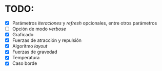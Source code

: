 # TODO:
 - [x] Parámetros *iteraciones* y *refresh* opcionales, entre otros parámetros
 - [ ] Opción de modo *verbose*
 - [x] Graficado
 - [x] Fuerzas de atracción y repulsión
 - [x] Algoritmo *layout*
 - [x] Fuerzas de gravedad
 - [x] Temperatura
 - [x] Caso borde
